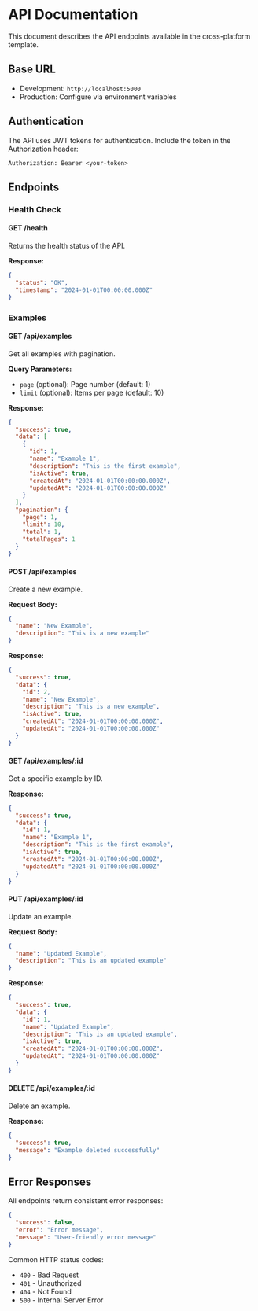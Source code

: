 # API Documentation

This document describes the API endpoints available in the cross-platform template.

## Base URL

- Development: `http://localhost:5000`
- Production: Configure via environment variables

## Authentication

The API uses JWT tokens for authentication. Include the token in the Authorization header:

```
Authorization: Bearer <your-token>
```

## Endpoints

### Health Check

#### GET /health

Returns the health status of the API.

**Response:**
```json
{
  "status": "OK",
  "timestamp": "2024-01-01T00:00:00.000Z"
}
```

### Examples

#### GET /api/examples

Get all examples with pagination.

**Query Parameters:**
- `page` (optional): Page number (default: 1)
- `limit` (optional): Items per page (default: 10)

**Response:**
```json
{
  "success": true,
  "data": [
    {
      "id": 1,
      "name": "Example 1",
      "description": "This is the first example",
      "isActive": true,
      "createdAt": "2024-01-01T00:00:00.000Z",
      "updatedAt": "2024-01-01T00:00:00.000Z"
    }
  ],
  "pagination": {
    "page": 1,
    "limit": 10,
    "total": 1,
    "totalPages": 1
  }
}
```

#### POST /api/examples

Create a new example.

**Request Body:**
```json
{
  "name": "New Example",
  "description": "This is a new example"
}
```

**Response:**
```json
{
  "success": true,
  "data": {
    "id": 2,
    "name": "New Example",
    "description": "This is a new example",
    "isActive": true,
    "createdAt": "2024-01-01T00:00:00.000Z",
    "updatedAt": "2024-01-01T00:00:00.000Z"
  }
}
```

#### GET /api/examples/:id

Get a specific example by ID.

**Response:**
```json
{
  "success": true,
  "data": {
    "id": 1,
    "name": "Example 1",
    "description": "This is the first example",
    "isActive": true,
    "createdAt": "2024-01-01T00:00:00.000Z",
    "updatedAt": "2024-01-01T00:00:00.000Z"
  }
}
```

#### PUT /api/examples/:id

Update an example.

**Request Body:**
```json
{
  "name": "Updated Example",
  "description": "This is an updated example"
}
```

**Response:**
```json
{
  "success": true,
  "data": {
    "id": 1,
    "name": "Updated Example",
    "description": "This is an updated example",
    "isActive": true,
    "createdAt": "2024-01-01T00:00:00.000Z",
    "updatedAt": "2024-01-01T00:00:00.000Z"
  }
}
```

#### DELETE /api/examples/:id

Delete an example.

**Response:**
```json
{
  "success": true,
  "message": "Example deleted successfully"
}
```

## Error Responses

All endpoints return consistent error responses:

```json
{
  "success": false,
  "error": "Error message",
  "message": "User-friendly error message"
}
```

Common HTTP status codes:
- `400` - Bad Request
- `401` - Unauthorized
- `404` - Not Found
- `500` - Internal Server Error 